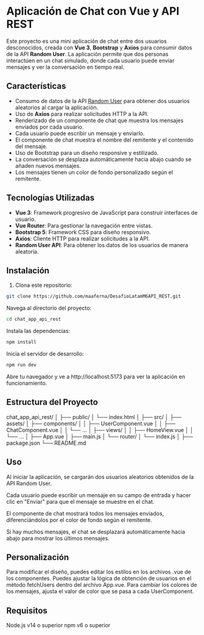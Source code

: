 # Aplicación de Chat con Vue y API REST

Este proyecto es una mini aplicación de chat entre dos usuarios desconocidos, creada con **Vue 3**, **Bootstrap** y **Axios** para consumir datos de la API **Random User**. La aplicación permite que dos personas interactúen en un chat simulado, donde cada usuario puede enviar mensajes y ver la conversación en tiempo real.

## Características

- Consumo de datos de la API [Random User](https://randomuser.me/) para obtener dos usuarios aleatorios al cargar la aplicación.
- Uso de **Axios** para realizar solicitudes HTTP a la API.
- Renderizado de un componente de chat que muestra los mensajes enviados por cada usuario.
- Cada usuario puede escribir un mensaje y enviarlo.
- El componente de chat muestra el nombre del remitente y el contenido del mensaje.
- Uso de Bootstrap para un diseño responsive y estilizado.
- La conversación se desplaza automáticamente hacia abajo cuando se añaden nuevos mensajes.
- Los mensajes tienen un color de fondo personalizado según el remitente.

## Tecnologías Utilizadas

- **Vue 3**: Framework progresivo de JavaScript para construir interfaces de usuario.
- **Vue Router**: Para gestionar la navegación entre vistas.
- **Bootstrap 5**: Framework CSS para diseño responsivo.
- **Axios**: Cliente HTTP para realizar solicitudes a la API.
- **Random User API**: Para obtener los datos de los usuarios de manera aleatoria.

## Instalación

1. Clona este repositorio:

```bash
git clone https://github.com/maaferna/DesafioLatamM6API_REST.git
```

Navega al directorio del proyecto:

```bash
cd chat_app_api_rest
```

Instala las dependencias:

```bash
npm install
```

Inicia el servidor de desarrollo:

```bash
npm run dev
```
Abre tu navegador y ve a http://localhost:5173 para ver la aplicación en funcionamiento.


## Estructura del Proyecto

chat_app_api_rest/
│
├── public/
│   └── index.html
│
├── src/
│   ├── assets/
│   ├── components/
│   │   ├── UserComponent.vue
│   │   ├── ChatComponent.vue
│   │   └── ...
│   ├── views/
│   │   ├── HomeView.vue
│   │   └── ...
│   ├── App.vue
│   ├── main.js
│   └── router/
│       └── index.js
│
├── package.json
└── README.md

## Uso

Al iniciar la aplicación, se cargarán dos usuarios aleatorios obtenidos de la API Random User.

Cada usuario puede escribir un mensaje en su campo de entrada y hacer clic en "Enviar" para que el mensaje se muestre en el chat.

El componente de chat mostrará todos los mensajes enviados, diferenciándolos por el color de fondo según el remitente.

Si hay muchos mensajes, el chat se desplazará automáticamente hacia abajo para mostrar los últimos mensajes.


## Personalización
Para modificar el diseño, puedes editar los estilos en los archivos .vue de los componentes.
Puedes ajustar la lógica de obtención de usuarios en el método fetchUsers dentro del archivo App.vue.
Para cambiar los colores de los mensajes, ajusta el valor de color que se pasa a cada UserComponent.

## Requisitos
Node.js v14 o superior
npm v6 o superior

